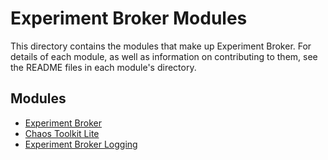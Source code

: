 # Experiment Broker Modules
This directory contains the modules that make up Experiment Broker. For details of each module, as well as information on contributing to them, see the README files in each module's directory.

## Modules
- [Experiment Broker](/modules/experiment-broker/README.md)
- [Chaos Toolkit Lite](/modules/chaos-toolkit-lite/README.md)
- [Experiment Broker Logging](/modules/experiment-broker-logging/README.md)
